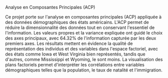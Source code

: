 Analyse en Composantes Principales (ACP)

Ce projet porte sur l'analyse en composantes principales (ACP) appliquée à des données démographiques des états américains. L'ACP permet de réduire la dimensionnalité des données tout en conservant l'essentiel de l'information. Les valeurs propres et la variance expliquée ont guidé le choix des axes principaux, avec 64.32% de l'information capturée par les deux premiers axes. Les résultats mettent en évidence la qualité de représentation des individus et des variables dans l'espace factoriel, avec des états comme Iowa et West Virginia bien représentés, tandis que d'autres, comme Mississippi et Wyoming, le sont moins. La visualisation des plans factoriels permet d'interpréter les corrélations entre variables démographiques telles que la population, le taux de natalité et l'immigration.
